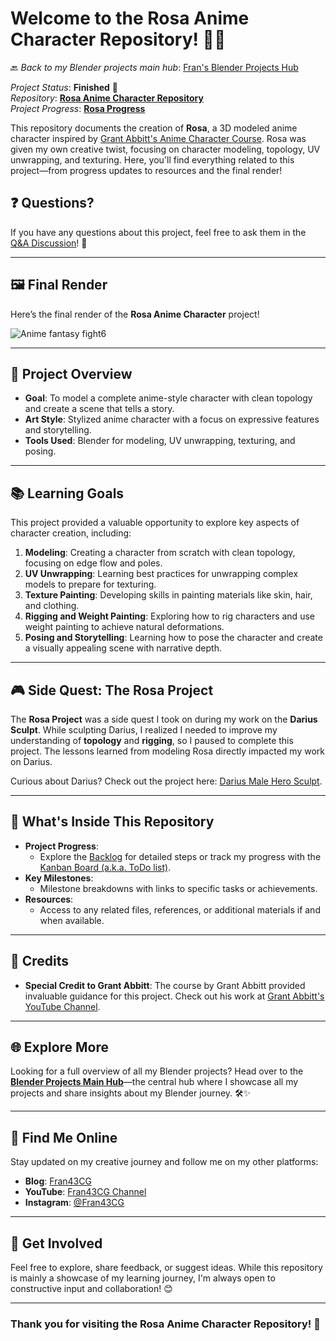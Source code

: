 # Welcome to the Rosa Anime Character Repository! 🎨✨

🔙 _Back to my Blender projects main hub_: [Fran's Blender Projects Hub](https://github.com/ux-fran/blender-projects-main-hub-repo)

_Project Status_: **Finished** 🎉  
_Repository_: **[Rosa Anime Character Repository](https://github.com/ux-fran/rosa-anime-character-repo)**  
_Project Progress_: **[Rosa Progress](https://github.com/users/ux-fran/projects/68)**  

This repository documents the creation of **Rosa**, a 3D modeled anime character inspired by [Grant Abbitt's Anime Character Course](https://www.youtube.com/watch?v=KckpKgQjfyc). Rosa was given my own creative twist, focusing on character modeling, topology, UV unwrapping, and texturing. Here, you'll find everything related to this project—from progress updates to resources and the final render!

## ❓ Questions?
If you have any questions about this project, feel free to ask them in the [Q&A Discussion](https://github.com/ux-fran/rosa-anime-character-repo/discussions)! 💬

---

## 🖼️ Final Render

Here’s the final render of the **Rosa Anime Character** project!

![Anime fantasy fight6](https://github.com/user-attachments/assets/babf8e91-4fe6-4c7e-a3c1-41661c625dad)

---

## 🧩 Project Overview

- **Goal**: To model a complete anime-style character with clean topology and create a scene that tells a story.
- **Art Style**: Stylized anime character with a focus on expressive features and storytelling.
- **Tools Used**: Blender for modeling, UV unwrapping, texturing, and posing.

---

## 📚 Learning Goals

This project provided a valuable opportunity to explore key aspects of character creation, including:

1. **Modeling**: Creating a character from scratch with clean topology, focusing on edge flow and poles.
2. **UV Unwrapping**: Learning best practices for unwrapping complex models to prepare for texturing.
3. **Texture Painting**: Developing skills in painting materials like skin, hair, and clothing.
4. **Rigging and Weight Painting**: Exploring how to rig characters and use weight painting to achieve natural deformations.
5. **Posing and Storytelling**: Learning how to pose the character and create a visually appealing scene with narrative depth.

---

## 🎮 Side Quest: The Rosa Project

The **Rosa Project** was a side quest I took on during my work on the **Darius Sculpt**. While sculpting Darius, I realized I needed to improve my understanding of **topology** and **rigging**, so I paused to complete this project. The lessons learned from modeling Rosa directly impacted my work on Darius.

Curious about Darius? Check out the project here: [Darius Male Hero Sculpt](https://github.com/ux-fran/darius-male-hero-sculpt-repo).

---

## 📌 What's Inside This Repository

- **Project Progress**:
  - Explore the [Backlog](https://github.com/users/ux-fran/projects/68) for detailed steps or track my progress with the [Kanban Board (a.k.a. ToDo list)](https://github.com/users/ux-fran/projects/68/views/2).
- **Key Milestones**:
  - Milestone breakdowns with links to specific tasks or achievements.
- **Resources**:
  - Access to any related files, references, or additional materials if and when available.

---

## 🙏 Credits

- **Special Credit to Grant Abbitt**: The course by Grant Abbitt provided invaluable guidance for this project. Check out his work at [Grant Abbitt's YouTube Channel](https://www.youtube.com/c/GrantAbbitt).

---

## 🌐 Explore More

Looking for a full overview of all my Blender projects? Head over to the **[Blender Projects Main Hub](https://github.com/ux-fran/blender-projects-main-hub-repo)**—the central hub where I showcase all my projects and share insights about my Blender journey. 🛠️✨

---

## 🔗 Find Me Online

Stay updated on my creative journey and follow me on my other platforms:

- **Blog**: [Fran43CG](https://www.fran43cg.com)  
- **YouTube**: [Fran43CG Channel](https://www.youtube.com/@Fran43CG)  
- **Instagram**: [@Fran43CG](https://www.instagram.com/fran43cg/)  

---

## 🤝 Get Involved

Feel free to explore, share feedback, or suggest ideas. While this repository is mainly a showcase of my learning journey, I'm always open to constructive input and collaboration! 😊

---

### Thank you for visiting the Rosa Anime Character Repository! 🎉
